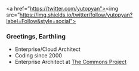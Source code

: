 <a href=”https://twitter.com/yutopyan"><img src=”https://img.shields.io/twitter/follow/yutopyan?label=Follow&style=social"></a>
### Greetings, Earthling
- Enterprise/Cloud Architect
- Coding since 2000
- Enterprise Architect at [The Commons Project](https://thecommonsproject.org)

<!--
**misterzero/misterzero** is a ✨ _special_ ✨ repository because its `README.md` (this file) appears on your GitHub profile.

Here are some ideas to get you started:

- 🔭 I’m currently working on ...
- 🌱 I’m currently learning ...
- 👯 I’m looking to collaborate on ...
- 🤔 I’m looking for help with ...
- 💬 Ask me about ...
- 📫 How to reach me: ...
- 😄 Pronouns: ...
- ⚡ Fun fact: ...
-->
